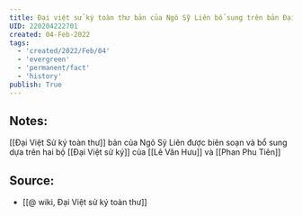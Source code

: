 ```yaml
---
title: Đại việt sử ký toàn thư bản của Ngô Sỹ Liên bổ sung trên bản Đại việt sử ký của Lê Văn Hưu và Phan Phu Tiên
UID: 220204222701
created: 04-Feb-2022
tags:
  - 'created/2022/Feb/04'
  - 'evergreen'
  - 'permanent/fact'
  - 'history'
publish: True
---
```

## Notes:
[[Đại Việt Sử ký toàn thư]] bản của Ngô Sỹ Liên được biên soạn và bổ sung dựa trên hai bộ [[Đại Việt sử ký]] của [[Lê Văn Hưu]] và [[Phan Phu Tiên]]

## Source:
- [[@ wiki, Đại Việt sử ký toàn thư]]


